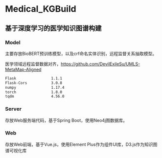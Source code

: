# Medical_KGBuild
## 基于深度学习的医学知识图谱构建

### Model
主要存放BioBERT预训练模型，以及crf命名实体识别，远程监督关系抽取模型。

医学领域远程监督数据对齐，https://github.com/DevilExileSu/UMLS-MetaMap-Aligned
```bash
Flask                1.1.1 
Flask-Cors           3.0.8
numpy                1.17.4
torch                1.8.0
tqdm                 4.56.0
```

### Server
存放Web服务端代码，基于Spring Boot，使用Neo4j图数据库。

### Web
存放Web前端，基于Vue.js，使用Element Plus作为组件UI库，D3.js作为知识图谱可视化库
